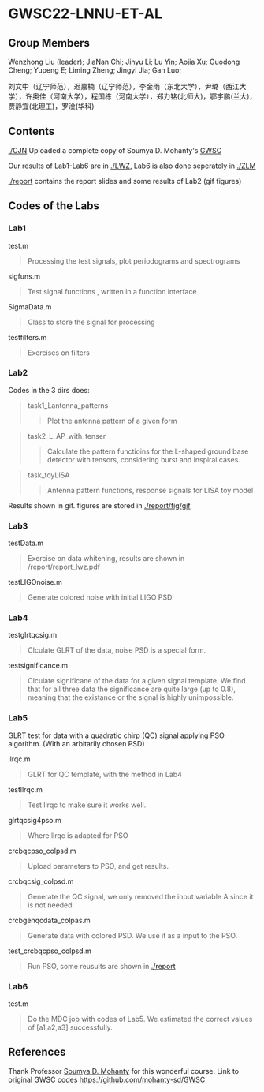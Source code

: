 #  GWSC22-LNNU-ET-AL
## Group Members

Wenzhong Liu (leader); JiaNan Chi; Jinyu Li; Lu Yin; Aojia Xu; Guodong Cheng; Yupeng E; Liming Zheng; Jingyi Jia; Gan Luo;

刘文中（辽宁师范），迟嘉楠（辽宁师范），李金雨（东北大学），尹璐（西江大学），许奥佳（河南大学），程国栋（河南大学），郑力铭(北师大)，鄂宇鹏(兰大)，贾静宜(北理工)，罗淦(华科)

## Contents

[./CJN](https://github.com/octogen4/GWSC22-LNNU-ET-AL/tree/master/CJN) Uploaded a complete copy of Soumya D. Mohanty's [GWSC](https://github.com/mohanty-sd/GWSC)

Our results of Lab1-Lab6 are in [./LWZ](https://github.com/octogen4/GWSC22-LNNU-ET-AL/tree/master/LWZ), Lab6 is also done seperately in [./ZLM](https://github.com/octogen4/GWSC22-LNNU-ET-AL/tree/master/ZLM)

[./report](https://github.com/octogen4/GWSC22-LNNU-ET-AL/tree/master/report) contains the report slides and some results of Lab2 (gif figures)

## Codes of the Labs


### Lab1

test.m
  >Processing the test signals, plot periodograms and spectrograms
  
sigfuns.m                   
  >Test signal functions , written in a function interface
  
SigmaData.m                 
  >Class to store the signal for processing
  
testfilters.m               
  >Exercises on filters

### Lab2

Codes in the 3 dirs does:
>task1_Lantenna_patterns   
  >>Plot the antenna pattern of a given form
  
>task2_L_AP_with_tenser    
  >>Calculate the pattern functioins for the L-shaped ground base detector with tensors, considering burst and inspiral cases.

>task_toyLISA              
  >>Antenna pattern functions, response signals for LISA toy model

Results shown in gif. figures are stored in [./report/fig/gif](https://github.com/octogen4/GWSC22-LNNU-ET-AL/tree/master/report/fig/gif)
    
### Lab3

testData.m                  
>Exercise on data whitening, results are shown in /report/report_lwz.pdf

testLIGOnoise.m             
>Generate colored noise with initial LIGO PSD

### Lab4

testglrtqcsig.m 
>Clculate GLRT of the data, noise PSD is a special form.

testsignificance.m
>Clculate significane of the data for a given signal template. We find that for all three data the significance are quite large (up to 0.8), meaning that the existance or the signal is highly unimpossible.

### Lab5
GLRT test for data with a quadratic chirp (QC) signal applying PSO algorithm. (With an arbitarily chosen PSD)

llrqc.m
> GLRT for QC template, with the method in Lab4

testllrqc.m
> Test llrqc to make sure it works well.

glrtqcsig4pso.m
> Where llrqc is adapted for PSO

crcbqcpso_colpsd.m
> Upload parameters to PSO, and get results.

crcbqcsig_colpsd.m
> Generate the QC signal, we only removed the input variable A since it is not needed.

crcbgenqcdata_colpas.m
> Generate data with colored PSD. We use it as a input to the PSO.


test_crcbqcpso_colpsd.m
> Run PSO, some reusults are shown in [./report](https://github.com/octogen4/GWSC22-LNNU-ET-AL/tree/master/report)


### Lab6
test.m
> Do the MDC job with codes of Lab5. We estimated the correct values of [a1,a2,a3] successfully.

## References

Thank Professor [Soumya D. Mohanty](https://github.com/mohanty-sd/) for this wonderful course.
Link to original GWSC codes  https://github.com/mohanty-sd/GWSC

